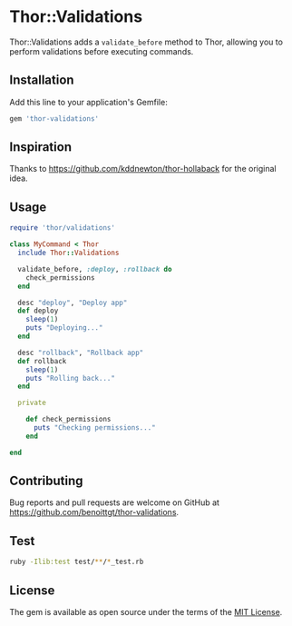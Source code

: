 # Thor::Validations

Thor::Validations adds a `validate_before` method to Thor, allowing you to perform validations before executing commands.

## Installation

Add this line to your application's Gemfile:

```ruby
gem 'thor-validations'
```

## Inspiration

Thanks to https://github.com/kddnewton/thor-hollaback for the original idea.


## Usage

```ruby
require 'thor/validations'

class MyCommand < Thor
  include Thor::Validations

  validate_before, :deploy, :rollback do
    check_permissions
  end

  desc "deploy", "Deploy app"
  def deploy
    sleep(1)
    puts "Deploying..."
  end

  desc "rollback", "Rollback app"
  def rollback
    sleep(1)
    puts "Rolling back..."
  end

  private

    def check_permissions
      puts "Checking permissions..."
    end

end
```

## Contributing

Bug reports and pull requests are welcome on GitHub at https://github.com/benoittgt/thor-validations.

## Test

```bash
ruby -Ilib:test test/**/*_test.rb
```

## License

The gem is available as open source under the terms of the [MIT License](https://opensource.org/licenses/MIT).
